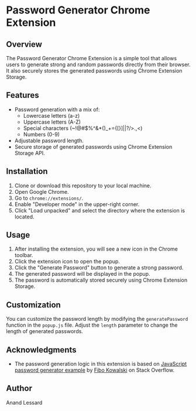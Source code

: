 # Password Generator Chrome Extension

## Overview

The Password Generator Chrome Extension is a simple tool that allows users to generate strong and random passwords directly from their browser. It also securely stores the generated passwords using Chrome Extension Storage.

## Features

- Password generation with a mix of:
  - Lowercase letters (a-z)
  - Uppercase letters (A-Z)
  - Special characters (~!@#$%^&*()_+={[}]||?/>.,<)
  - Numbers (0-9)
- Adjustable password length.
- Secure storage of generated passwords using Chrome Extension Storage API.

## Installation

1. Clone or download this repository to your local machine.
2. Open Google Chrome.
3. Go to `chrome://extensions/`.
4. Enable "Developer mode" in the upper-right corner.
5. Click "Load unpacked" and select the directory where the extension is located.

## Usage

1. After installing the extension, you will see a new icon in the Chrome toolbar.
2. Click the extension icon to open the popup.
3. Click the "Generate Password" button to generate a strong password.
4. The generated password will be displayed in the popup.
5. The password is automatically stored securely using Chrome Extension Storage.

## Customization

You can customize the password length by modifying the `generatePassword` function in the `popup.js` file. Adjust the `length` parameter to change the length of generated passwords.


## Acknowledgments

- The password generation logic in this extension is based on [JavaScript password generator example](https://stackoverflow.com/a/18234317) by [Fibo Kowalski](https://stackoverflow.com/users/248797/fibo-kowalski) on Stack Overflow.

## Author

Anand Lessard


